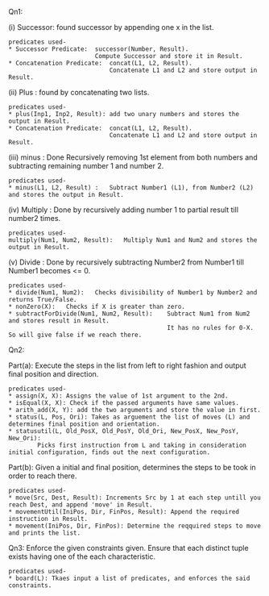 Qn1:

(i) Successor: found successor by appending one x in the list.
    
    predicates used- 
    * Successor Predicate:  successor(Number, Result).
                            Compute Successor and store it in Result.
    * Concatenation Predicate:  concat(L1, L2, Result).
                                Concatenate L1 and L2 and store output in Result.    

(ii) Plus : found by concatenating two lists. 

    predicates used- 
    * plus(Inp1, Inp2, Result): add two unary numbers and stores the output in Result. 
    * Concatenation Predicate:  concat(L1, L2, Result).
                                Concatenate L1 and L2 and store output in Result. 
                                
(iii) minus : Done Recursively removing 1st element from both numbers and subtracting remaining number 1 and number 2.

    predicates used- 
    * minus(L1, L2, Result) :   Subtract Number1 (L1), from Number2 (L2) and stores the output in Result. 

(iv) Multiply : Done by recursively adding number 1 to partial result till number2 times.

    predicates used- 
    multiply(Num1, Num2, Result):   Multiply Num1 and Num2 and stores the output in Result. 

(v) Divide :    Done by recursively subtracting Number2 from Number1 till Number1 becomes <= 0.

    predicates used- 
    * divide(Num1, Num2):   Checks divisibility of Number1 by Number2 and returns True/False.
    * nonZero(X):   Checks if X is greater than zero.
    * subtractForDivide(Num1, Num2, Result):    Subtract Num1 from Num2 and stores result in Result.
                                                It has no rules for 0-X. So will give false if we reach there.

Qn2: 

Part(a): Execute the steps in the list from left to right fashion and output final position and direction.

    predicates used- 
    * assign(X, X): Assigns the value of 1st argument to the 2nd.
    * isEqual(X, X): Check if the passed arguments have same values.
    * arith_add(X, Y): add the two arguments and store the value in first.
    * status(L, Pos, Ori): Takes as arguement the list of moves (L) and determines final position and orientation.
    * statusutil(L, Old_PosX, Old_PosY, Old_Ori, New_PosX, New_PosY, New_Ori):
            Picks first instruction from L and taking in consideration initial configuration, finds out the next configuration.

Part(b): Given a initial and final position, determines the steps to be took in order to reach there.

    predicates used- 
    * move(Src, Dest, Result): Increments Src by 1 at each step untill you reach Dest, and append 'move' in Result.
    * movementUtil(IniPos, Dir, FinPos, Result): Append the required instruction in Result.
    * movement(IniPos, Dir, FinPos): Determine the reqquired steps to move and prints the list.

Qn3: Enforce the given constraints given. Ensure that each distinct tuple exists having one of the each characteristic.

    predicates used- 
    * board(L): Tkaes input a list of predicates, and enforces the said constraints.
